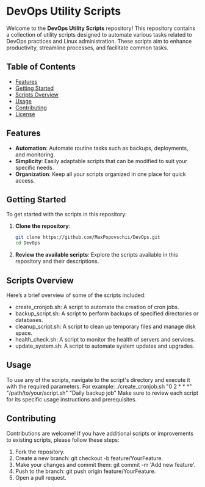 # DevOps Utility Scripts

Welcome to the **DevOps Utility Scripts** repository! This repository contains a collection of utility scripts designed to automate various tasks related to DevOps practices and Linux administration. These scripts aim to enhance productivity, streamline processes, and facilitate common tasks.

## Table of Contents

- [Features](#features)
- [Getting Started](#getting-started)
- [Scripts Overview](#scripts-overview)
- [Usage](#usage)
- [Contributing](#contributing)
- [License](#license)

## Features

- **Automation**: Automate routine tasks such as backups, deployments, and monitoring.
- **Simplicity**: Easily adaptable scripts that can be modified to suit your specific needs.
- **Organization**: Keep all your scripts organized in one place for quick access.

## Getting Started

To get started with the scripts in this repository:

1. **Clone the repository**:
   ```bash
   git clone https://github.com/MaxPopovschii/DevOps.git
   cd DevOps
   
2. **Review the available scripts**:
   Explore the scripts available in this repository and their descriptions.

## Scripts Overview
Here’s a brief overview of some of the scripts included:

- create_cronjob.sh: A script to automate the creation of cron jobs.
- backup_script.sh: A script to perform backups of specified directories or databases.
- cleanup_script.sh: A script to clean up temporary files and manage disk space.
- health_check.sh: A script to monitor the health of servers and services.
- update_system.sh: A script to automate system updates and upgrades.

## Usage
To use any of the scripts, navigate to the script's directory and execute it with the required parameters. For example:
    ./create_cronjob.sh "0 2 * * *" "/path/to/your/script.sh" "Daily backup job"
Make sure to review each script for its specific usage instructions and prerequisites.

## Contributing
Contributions are welcome! If you have additional scripts or improvements to existing scripts, please follow these steps:
1. Fork the repository.
2. Create a new branch: git checkout -b feature/YourFeature.
3. Make your changes and commit them: git commit -m 'Add new feature'.
4. Push to the branch: git push origin feature/YourFeature.
5. Open a pull request.



